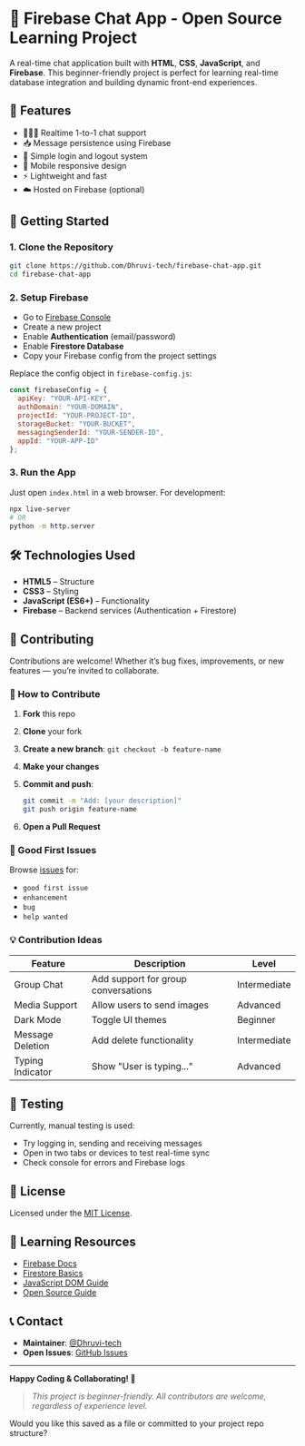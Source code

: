 # 💬 Firebase Chat App - Open Source Learning Project

A real-time chat application built with **HTML**, **CSS**, **JavaScript**, and **Firebase**. This beginner-friendly project is perfect for learning real-time database integration and building dynamic front-end experiences.

## 🌟 Features

* 🧑‍🤝‍🧑 Realtime 1-to-1 chat support
* 📥 Message persistence using Firebase
* 🔐 Simple login and logout system
* 📱 Mobile responsive design
* ⚡ Lightweight and fast
* ☁️ Hosted on Firebase (optional)

## 🚀 Getting Started

### 1. Clone the Repository

```bash
git clone https://github.com/Dhruvi-tech/firebase-chat-app.git
cd firebase-chat-app
```

### 2. Setup Firebase

* Go to [Firebase Console](https://console.firebase.google.com/)
* Create a new project
* Enable **Authentication** (email/password)
* Enable **Firestore Database**
* Copy your Firebase config from the project settings

Replace the config object in `firebase-config.js`:

```javascript
const firebaseConfig = {
  apiKey: "YOUR-API-KEY",
  authDomain: "YOUR-DOMAIN",
  projectId: "YOUR-PROJECT-ID",
  storageBucket: "YOUR-BUCKET",
  messagingSenderId: "YOUR-SENDER-ID",
  appId: "YOUR-APP-ID"
};
```

### 3. Run the App

Just open `index.html` in a web browser. For development:

```bash
npx live-server
# OR
python -m http.server
```

## 🛠️ Technologies Used

* **HTML5** – Structure
* **CSS3** – Styling
* **JavaScript (ES6+)** – Functionality
* **Firebase** – Backend services (Authentication + Firestore)

## 🤝 Contributing

Contributions are welcome! Whether it’s bug fixes, improvements, or new features — you’re invited to collaborate.

### 📌 How to Contribute

1. **Fork** this repo
2. **Clone** your fork
3. **Create a new branch**: `git checkout -b feature-name`
4. **Make your changes**
5. **Commit and push**:

   ```bash
   git commit -m "Add: [your description]"
   git push origin feature-name
   ```
6. **Open a Pull Request**

### 🐛 Good First Issues

Browse [issues](https://github.com/Dhruvi-tech/firebase-chat-app/issues) for:

* `good first issue`
* `enhancement`
* `bug`
* `help wanted`

### 💡 Contribution Ideas

| Feature          | Description                         | Level        |
| ---------------- | ----------------------------------- | ------------ |
| Group Chat       | Add support for group conversations | Intermediate |
| Media Support    | Allow users to send images          | Advanced     |
| Dark Mode        | Toggle UI themes                    | Beginner     |
| Message Deletion | Add delete functionality            | Intermediate |
| Typing Indicator | Show "User is typing..."            | Advanced     |

## 🧪 Testing

Currently, manual testing is used:

* Try logging in, sending and receiving messages
* Open in two tabs or devices to test real-time sync
* Check console for errors and Firebase logs

## 📜 License

Licensed under the [MIT License](LICENSE).

## 🌱 Learning Resources

* [Firebase Docs](https://firebase.google.com/docs)
* [Firestore Basics](https://firebase.google.com/docs/firestore)
* [JavaScript DOM Guide](https://developer.mozilla.org/en-US/docs/Web/API/Document_Object_Model)
* [Open Source Guide](https://opensource.guide/how-to-contribute/)

## 📞 Contact

* **Maintainer**: [@Dhruvi-tech](https://github.com/Dhruvi-tech)
* **Open Issues**: [GitHub Issues](https://github.com/Dhruvi-tech/firebase-chat-app/issues)

---

**Happy Coding & Collaborating! 🚀**

> *This project is beginner-friendly. All contributors are welcome, regardless of experience level.*

Would you like this saved as a file or committed to your project repo structure?